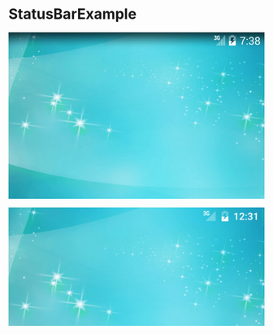 # StatusBarExample
![alt text](https://github.com/Beni84/StatusBarExample/blob/master/resources/screenshot_api_19.png "Black Transparent Status Bar in Kitkat")

![alt text](https://github.com/Beni84/StatusBarExample/blob/master/resources/screenshot_api_21.png "Transparent Status Bar in Lollipop")
